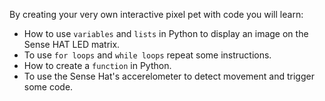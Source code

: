 By creating your very own interactive pixel pet with code you will learn:

- How to use `variables` and `lists` in Python to display an image on the Sense HAT LED matrix.
- To use `for loops` and `while loops` repeat some instructions.
- How to create a `function` in Python.
- To use the Sense Hat's accerelometer to detect movement and trigger some code.
